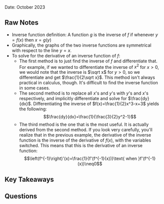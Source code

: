 Date: October 2023

## Raw Notes

- Inverse function definition: A function $g$ is the inverse of $f$ if whenever $y=f(x)$ then $x=g(y)$
- Graphically, the graphs of the two inverse functions are symmetrical with respect to the line $y=x$.
- To solve for the derivative of an inverse function of $f$:
    - The first method is to just find the inverse of $f$ and differentiate that. For example, if we wanted to differentiate the inverse of $x^2$ for $x>0$, we would note that the inverse is $\sqrt x$ for $y>0$, so we differentiate and get $\frac{1}{2\sqrt x}$. This method isn't always practical in calculus, though. It's difficult to find the inverse function in some cases.
    - The second method is to replace all $x$'s and $y$'s with $y$'s and $x$'s respectively, and implicitly differentiate and solve for $\frac{dy}{dx}$. Differentiating the inverse of $f(x)=\frac{1}{2}x^3-x+3$ yields the following: $$\frac{dy}{dx}=\frac{1}{\frac{3}{2}y^2-1}$$
    - The third method is the one that is the most useful. It is actually derived from the second method. If you look very carefully, you'll realize that in the previous example, the derivative of the inverse function is the inverse of the derivative of $f(x)$, with the variables switched. This means that this is the derivative of an inverse function: $$\left(f^{-1}\right)'(x)=\frac{1}{f'(f^{-1}(x))}\text{ when }f'(f^{-1}(x))\neq0$$

## Key Takeaways



## Questions

